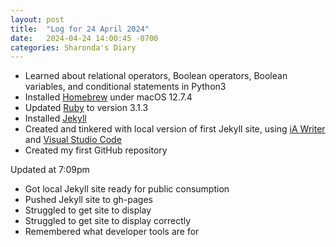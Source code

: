 ```yaml
---
layout: post
title:  "Log for 24 April 2024"
date:   2024-04-24 14:00:45 -0700
categories: Sharonda's Diary
---
```


* Learned about relational operators, Boolean operators, Boolean variables, and conditional statements in Python3
* Installed [Homebrew](https://brew.sh/) under macOS 12.7.4
* Updated [Ruby](https://www.ruby-lang.org/en/) to version 3.1.3
* Installed [Jekyll](https://jekyllrb.com/)
* Created and tinkered with local version of first Jekyll site, using [iA Writer](https://ia.net/writer) and [Visual Studio Code](https://code.visualstudio.com/)
* Created my first GitHub repository

Updated at 7:09pm
* Got local Jekyll site ready for public consumption
* Pushed Jekyll site to gh-pages
* Struggled to get site to display
* Struggled to get site to display correctly
* Remembered what developer tools are for